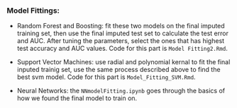 ### Model Fittings:

+ Random Forest and Boosting: fit these two models on the final imputed training set, then use the final imputed test set to calculate the test error and AUC. After tuning the parameters, select the ones that has highest test accuracy and AUC values. Code for this part is `Model Fitting2.Rmd`.

+ Support Vector Machines: use radial and polynomial kernal to fit the final inputed trainig set, use the same process described above to find the best svm model. Code for this part is `Model_Fitting_SVM.Rmd`.

+ Neural Networks: the `NNmodelFitting.ipynb` goes through the basics of how we found the final model to train on.
